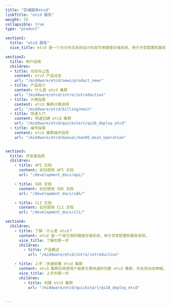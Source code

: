 ```yaml
---
title: "存储服务etcd"
linkTitle: "etcd 服务"
weight: 10
collapsible: true
type: "product"

section1:
  title: "etcd 服务"
  vice_title: etcd 是一个为分布式系统设计的高可用键值存储系统，用于共享配置和服务发现。

section2:
  title: 用户指南
  children:
  - title: 动态与公告
    content: etcd 产品动态
    url: "/middware/etcd/news/product_news"
  - title: 产品简介
    content: 什么是 etcd 集群
    url: "/middware/etcd/intro/introduction"
  - title: 计费指南
    content: etcd 集群计费说明
    url: "/middware/etcd/billing/main"
  - title: 快速入门
    content: 快速创建 etcd 集群 
    url: "/middware/etcd/quickstart/qs10_deploy_etcd"
  - title: 操作指南
    content: etcd 集群操作指导
    url: "/middware/etcd/manual/man05_main_operation"


section3:
  title: 开发者指南
  children:
    - title: API 文档
      content: 如何使用 API 文档
      url: "/development_docs/api/"

    - title: SDK 文档
      content: 如何使用 SDK 文档
      url: "/development_docs/sdk/"

    - title: CLI 文档
      content: 如何使用 CLI 文档
      url: "/development_docs/cli/"

section4:
  children:
    - title: 了解：什么是 etcd？
      content: etcd 是一个高可用的键值存储系统，用于共享配置和服务发现。
      vice_title: 了解的第一步
      children:
        - title: 产品概述
          url: "/middware/etcd/intro/introduction"

    - title: 上手：快速部署 etcd 集群
      content: etcd 集群应用使用户能够方便快速的创建 etcd 集群，并支持动态伸缩。
      vice_title: 上手的第一步
      children:
        - title: 创建 etcd 集群
          url: "/middware/etcd/quickstart/qs10_deploy_etcd"  
   

---
```


